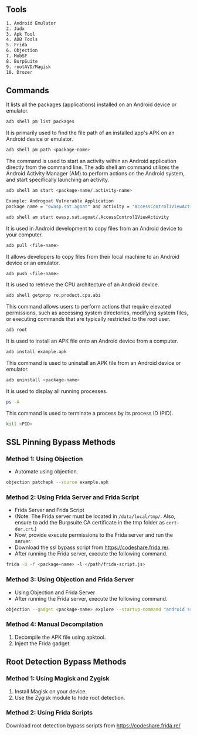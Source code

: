 ## Tools

```bash
1. Android Emulator
2. Jadx
3. Apk Tool
4. ADB Tools
5. Frida
6. Objection
7. MobSF
8. BurpSuite
9. rootAVD/Magisk
10. Drozer
```

## Commands

It lists all the packages (applications) installed on an Android device or emulator.

```bash
adb shell pm list packages
```

It is primarily used to find the file path of an installed app's APK on an Android device or emulator.

```bash
adb shell pm path <package-name>
```

The command is used to start an activity within an Android application directly from the command line. The adb shell am command utilizes the Android Activity Manager (AM) to perform actions on the Android system, and start specifically launching an activity.

```bash
adb shell am start <package-name/.activity-name>

Example: Androgoat Vulnerable Application
package name = "owasp.sat.agoat" and activity = "AccessControl1ViewActivity"

adb shell am start owasp.sat.agoat/.AccessControl1ViewActivity
```

It is used in Android development to copy files from an Android device to your computer.

```bash
adb pull <file-name>
```

It allows developers to copy files from their local machine to an Android device or an emulator.

```bash
adb push <file-name>
```

It is used to retrieve the CPU architecture of an Android device.

```bash
adb shell getprop ro.product.cpu.abi 
```

This command allows users to perform actions that require elevated permissions, such as accessing system directories, modifying system files, or executing commands that are typically restricted to the root user.

```bash
adb root
```

It is used to install an APK file onto an Android device from a computer.

```bash
adb install example.apk
```
This command is used to uninstall an APK file from an Android device or emulator.


```bash
adb uninstall <package-name>
```

It is used to display all running processes.

```bash
ps -A
```

This command is used to terminate a process by its process ID (PID).

```bash
kill <PID>
```

## SSL Pinning Bypass Methods

### Method 1: Using Objection

- Automate using objection.

```bash
objection patchapk --source example.apk
```

### Method 2: Using Frida Server and Frida Script

- Frida Server and Frida Script
- (Note: The Frida server must be located in `/data/local/tmp/`. Also, ensure to add the Burpsuite CA certificate in the tmp folder as `cert-der.crt`.)
- Now, provide execute permissions to the Frida server and run the server.
- Download the ssl bypass script from https://codeshare.frida.re/.
- After running the Frida server, execute the following command.

```bash
frida -U -f <package-name> -l </path/frida-script.js>
```

### Method 3: Using Objection and Frida Server

- Using Objection and Frida Server
- After running the Frida server, execute the following command.

```bash
objection --gadget <package-name> explore --startup-command "android sslpinning disable"
```

### Method 4: Manual Decompilation

1. Decompile the APK file using apktool.
2. Inject the Frida gadget.

## Root Detection Bypass Methods

### Method 1: Using Magisk and Zygisk

1. Install Magisk on your device.
2. Use the Zygisk module to hide root detection.

### Method 2: Using Frida Scripts

Download root detection bypass scripts from https://codeshare.frida.re/

